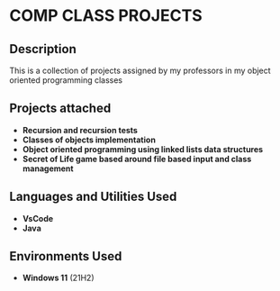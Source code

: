 <h1> COMP CLASS PROJECTS </h1>



<h2>Description</h2>
This is a collection of projects assigned by my professors in my object oriented programming classes
<br />

<h2>Projects attached</h2>

- <b>Recursion and recursion tests</b>
- <b>Classes of objects implementation</b>
- <b>Object oriented programming using linked lists data structures</b>
- <b>Secret of Life game based around file based input and class management</b>


<h2>Languages and Utilities Used</h2>

- <b>VsCode</b> 
- <b>Java</b>

<h2>Environments Used </h2>

- <b>Windows 11</b> (21H2)
